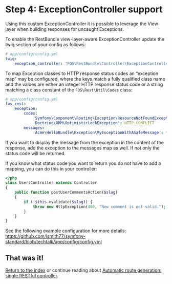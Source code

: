 Step 4: ExceptionController support
===================================

Using this custom ExceptionController it is possible to leverage the View layer
when building responses for uncaught Exceptions.

To enable the RestBundle view-layer-aware ExceptionController update the twig
section of your config as follows:

```yaml
# app/config/config.yml
twig:
    exception_controller: 'FOS\RestBundle\Controller\ExceptionController::showAction'
```

To map Exception classes to HTTP response status codes an “exception map” may
be configured, where the keys match a fully qualified class name and the values
are either an integer HTTP response status code or a string matching a class
constant of the ``FOS\Rest\Util\Codes`` class:

```yaml
# app/config/config.yml
fos_rest:
    exception:
        codes:
            'Symfony\Component\Routing\Exception\ResourceNotFoundException': 404
            'Doctrine\ORM\OptimisticLockException': HTTP_CONFLICT
        messages:
            'Acme\HelloBundle\Exception\MyExceptionWithASafeMessage': true
```

If you want to display the message from the exception in the content of the
response, add the exception to the messages map as well. If not only the status
code will be returned.

If you know what status code you want to return you do not have to add a
mapping, you can do this in your controller:

```php
<?php
class UsersController extends Controller
{
    public function postUserCommentsAction($slug)
    {
        if (!$this->validate($slug)) {
            throw new HttpException(400, "New comment is not valid.");
        }
    }
}
```

See the following example configuration for more details:
https://github.com/lsmith77/symfony-standard/blob/techtalk/app/config/config.yml

## That was it!
[Return to the index](index.md) or continue reading about [Automatic route generation: single RESTful controller](5-automatic-route-generation_single-restful-controller.md).
